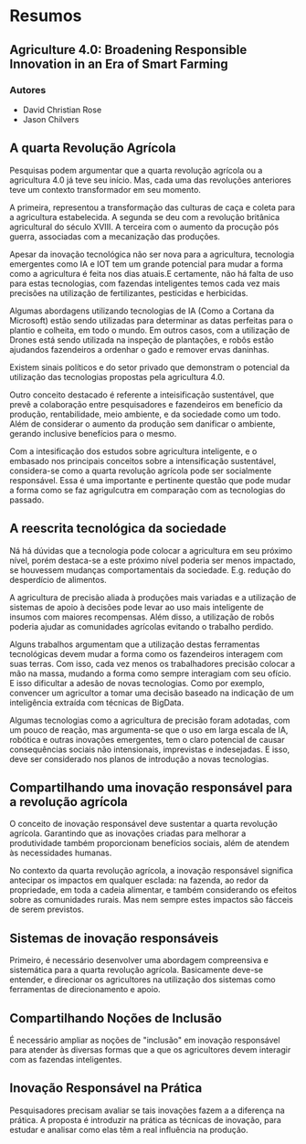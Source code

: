 # Resumos

## Agriculture 4.0: Broadening Responsible Innovation in an Era of Smart Farming

### Autores

- David Christian Rose
- Jason Chilvers

## A quarta Revolução Agrícola

Pesquisas podem argumentar que a quarta revolução agrícola ou a agricultura 4.0 já teve seu início. Mas, cada uma das revoluções anteriores teve um contexto transformador em seu momento.

A primeira, representou a transformação das culturas de caça e coleta para a agricultura estabelecida. A segunda se deu com a revolução britânica agricultural do século XVIII. A terceira com o aumento da procução pós guerra, associadas com a mecanização das produções.

Apesar da inovação tecnológica não ser nova para a agricultura, tecnologia emergentes como IA e IOT tem um grande potencial para mudar a forma como a agricultura é feita nos dias atuais.E certamente, não há falta de uso para estas tecnologias, com fazendas inteligentes temos cada vez mais precisões na utilização de fertilizantes, pesticidas e herbicidas.

Algumas abordagens utilizando tecnologias de IA (Como a Cortana da Microsoft) estão sendo utilizadas para determinar as datas perfeitas para o plantio e colheita, em todo o mundo. Em outros casos, com a utilização de Drones está sendo utilizada na inspeção de plantações, e robôs estão ajudandos fazendeiros a ordenhar o gado e remover ervas daninhas.

Existem sinais políticos e do setor privado que demonstram o potencial da utilização das tecnologias propostas pela agricultura 4.0.

Outro conceito destacado é referente a inteisificação sustentável, que prevê a colaboração entre pesquisadores e fazendeiros em benefício da produção, rentabilidade, meio ambiente, e da sociedade como um todo. Além de considerar o aumento da produção sem danificar o ambiente, gerando inclusive benefícios para o mesmo.

Com a intesificação dos estudos sobre agricultura inteligente, e o embasado nos principais conceitos sobre a intensificação sustentável, considera-se como a quarta revolução agrícola pode ser socialmente responsável. Essa é uma importante e pertinente questão que pode mudar a forma como se faz agrigulcutra em comparação com as tecnologias do passado.

## A reescrita tecnológica da sociedade

Ná há dúvidas que a tecnologia pode colocar a agricultura em seu próximo nível, porém destaca-se a este próximo nível poderia ser menos impactado, se houvessem mudanças comportamentais da sociedade. E.g. redução do desperdício de alimentos.

A agricultura de precisão aliada à produções mais variadas e a utilização de sistemas de apoio à decisões pode levar ao
uso mais inteligente de insumos com maiores recompensas. Além disso, a utilização de robôs poderia ajudar as comunidades agrícolas evitando o trabalho perdido.

Alguns trabalhos argumentam que a utilização destas ferramentas tecnológicas devem mudar a forma como os fazendeiros interagem com suas terras. Com isso, cada vez menos os trabalhadores precisão colocar a mão na massa, mudando a forma como sempre interagiam com seu ofício. E isso dificultar a adesão de novas tecnologias. Como por exemplo, convencer um agricultor a tomar uma decisão baseado na indicação de um inteligência extraída com técnicas de BigData.

Algumas tecnologias como a agricultura de precisão foram adotadas, com um pouco de reação, mas argumenta-se que o uso em larga escala de IA, robótica e outras inovações emergentes, tem o claro potencial de causar consequências sociais não intensionais, imprevistas e indesejadas. E isso, deve ser considerado nos planos de introdução a novas tecnologias.

## Compartilhando uma inovação responsável para a revolução agrícola

O conceito de inovação responsável deve sustentar a quarta revolução agrícola. Garantindo que as inovações criadas para melhorar a produtividade também proporcionam benefícios sociais, além de atendem às necessidades humanas.

No contexto da quarta revolução agrícola, a inovação responsável significa antecipar os impactos em qualquer esclada: na fazenda, ao redor da propriedade, em toda a cadeia alimentar, e também considerando os efeitos sobre as comunidades rurais. Mas nem sempre estes impactos são fácceis de serem previstos.

## Sistemas de inovação responsáveis

Primeiro, é necessário desenvolver uma abordagem compreensiva e sistemática para a quarta revolução agrícola. Basicamente deve-se entender, e direcionar os agricultores na utilização dos sistemas como ferramentas de direcionamento e apoio.

## Compartilhando Noções de Inclusão

É necessário ampliar as noções de "inclusão" em inovação responsável para atender às diversas formas que a que os agricultores devem interagir com as fazendas inteligentes.

## Inovação Responsável na Prática

Pesquisadores precisam avaliar se tais inovações fazem a a diferença na prática. A proposta é introduzir na prática as técnicas de inovação, para estudar e analisar como elas têm a real influência na produção.
